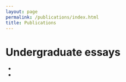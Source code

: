 ```yaml
---
layout: page
permalink: /publications/index.html
title: Publications
---
```


# Undergraduate essays
- 
- 
